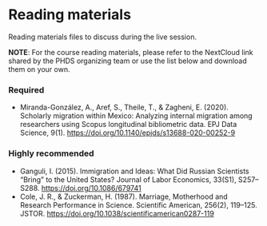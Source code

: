 # Reading materials

Reading materials files to discuss during the live session.

**NOTE**: For the course reading materials, please refer to the NextCloud link shared by the PHDS organizing team or use the list below and download them on your own.

### Required
- Miranda-González, A., Aref, S., Theile, T., & Zagheni, E. (2020). Scholarly migration within Mexico: Analyzing internal migration among researchers using Scopus longitudinal bibliometric data. EPJ Data Science, 9(1). https://doi.org/10.1140/epjds/s13688-020-00252-9

### Highly recommended
- Ganguli, I. (2015). Immigration and Ideas: What Did Russian Scientists “Bring” to the United States? Journal of Labor Economics, 33(S1), S257–S288. https://doi.org/10.1086/679741
- Cole, J. R., & Zuckerman, H. (1987). Marriage, Motherhood and Research Performance in Science. Scientific American, 256(2), 119–125. JSTOR. https://doi.org/10.1038/scientificamerican0287-119
